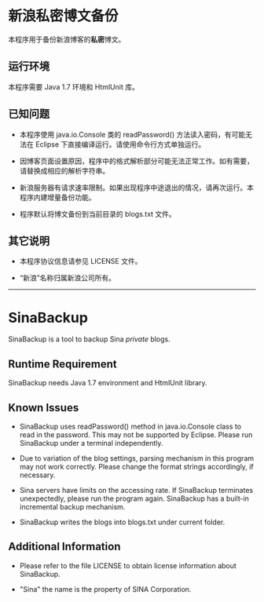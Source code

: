 新浪私密博文备份
================
本程序用于备份新浪博客的**私密**博文。

运行环境
--------
本程序需要 Java 1.7 环境和 HtmlUnit 库。

已知问题
--------
* 本程序使用 java.io.Console 类的 readPassword() 方法读入密码，有可能无法在 Eclipse 下直接编译运行。请使用命令行方式单独运行。

* 因博客页面设置原因，程序中的格式解析部分可能无法正常工作。如有需要，请替换成相应的解析字符串。

* 新浪服务器有请求速率限制。如果出现程序中途退出的情况，请再次运行。本程序内建增量备份功能。

* 程序默认将博文备份到当前目录的 blogs.txt 文件。

其它说明
--------
* 本程序协议信息请参见 LICENSE 文件。

* “新浪”名称归属新浪公司所有。

- - -

SinaBackup
==========
SinaBackup is a tool to backup Sina *private* blogs.

Runtime Requirement
-------------------
SinaBackup needs Java 1.7 environment and HtmlUnit library.

Known Issues
------------
* SinaBackup uses readPassword() method in java.io.Console class to read in the password. This may not be supported by Eclipse. Please run SinaBackup under a terminal independently.

* Due to variation of the blog settings, parsing mechanism in this program may not work correctly. Please change the format strings accordingly, if necessary.

* Sina servers have limits on the accessing rate. If SinaBackup terminates unexpectedly, please run the program again. SinaBackup has a built-in incremental backup mechanism.

* SinaBackup writes the blogs into blogs.txt under current folder.

Additional Information
----------------------
* Please refer to the file LICENSE to obtain license information about SinaBackup.

* "Sina" the name is the property of SINA Corporation.
